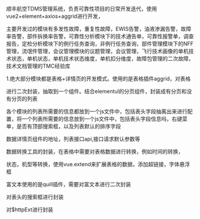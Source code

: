 顺丰航空TDMS管理系统，负责可靠性项目的日常开发迭代，使用vue2+element+axios+aggrid进行开发，

主要开发过的模块有多发性故障，重复性故障，EWIS告警，油液渗漏告警，故障率告警，部件拆换率告警，可靠性分析模块下的技术通告单，可靠性报警单，调查报告，定检分析模块下的例行任务查询，非例行任务查询，部件管理模块下的NFF管理，流氓件管理，会议管理模块的议题管理，会议管理，飞行技术画像的单机技术状态，单机状态，单机技术状态维度，单机扣分维度，故障包管理的二次故障，技术文档管理的TMC经验库

1.绝大部分模块都是表格+详情页的开发模式。使用的是表格插件aggrid，对表格

进行二次封装，抽取到一个组件。结合elementul的分页组件，封装成有分页和没有分页的列表

各个模块的列表所需要的信息都放到一个js文件中，包括表头字段抽离出来进行配置，将一个列表所需要的信息放到一个js文件中，包括表头字段信息吗，右键菜单，是否有顶部搜索框，以及列表默认的排序字段

数据详情页组件的地址，列表接口api,接口请求默认参数等

数据转换工具的封装，在表格中需要对表格数据进行转换，例如时间的转换，

状态，机型等转换，使用vue.extend来扩展表格的数据，添加超链接，字体悬浮框

富文本使用的是quill插件，需要对富文本进行二次封装

对表头的搜索框进行封装

对$httpExt进行封装